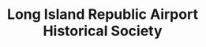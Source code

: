 ---
layout: repo
title: "Long Island Republic Airport Historical Society"
id: 20142
permalink: repos/20142/
---